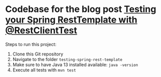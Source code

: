 # Codebase for the blog post [Testing your Spring RestTemplate with @RestClientTest](https://rieckpil.de/testing-your-spring-resttemplate-with-restclienttest/)

Steps to run this project:

1. Clone this Git repository
2. Navigate to the folder `testing-spring-rest-template`
3. Make sure to have Java 13 installed available: `java -version`
4. Execute all tests with `mvn test`